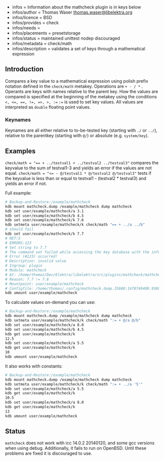 - infos = Information about the mathcheck plugin is in keys below
- infos/author = Thomas Waser <thomas.waser@libelektra.org>
- infos/licence = BSD
- infos/provides = check
- infos/needs =
- infos/placements = presetstorage
- infos/status = maintained unittest nodep discouraged
- infos/metadata = check/math
- infos/description = validates a set of keys through a mathematical expression

## Introduction ##

Compares a key value to a mathematical expression using polish prefix notation defined in the `check/math` metakey. 
Operations are `+ - / *` . Operants are keys with names relative to the parent key.
How the values are compared is specified at the beginning of the metakey using the conditions `<, <=, ==, !=, =>, >, :=`
`:=` is used to set key values.
All values are interpreted as `double` floating point values.

### Keynames ###

Keynames are all either relative to to-be-tested key (starting with `./` or `../`), relative to the parentkey (starting with `@/`) or absolute (e.g. `system/key`).

## Examples ##

`check/math = "== + ../testval1 + ../testval2 ../testval3"` compares the keyvalue to the sum of testval1-3 and yields an error if the values are not equal.
`check/math = "<= - @/testval1 * @/testval2 @/testval3"` tests if the keyvalue is less than or equal to testval1 - (testval2 * testval3) and yields an error if not.

Full example:
```sh
# Backup-and-Restore:/example/mathcheck
kdb mount mathcheck.dump /example/mathcheck dump mathcheck
kdb set user/example/mathcheck/a 3.1
kdb set user/example/mathcheck/b 4.5
kdb set user/example/mathcheck/k 7.6
kdb setmeta user/example/mathcheck/k check/math "== + ../a ../b"
# should fail
kdb set user/example/mathcheck/k 7.7
# RET:5
# ERRORS:123
# Set string to 7.7
# The command set failed while accessing the key database with the info:
# Error (#123) occurred!
# Description: invalid value
# Ingroup: plugin
# Module: mathcheck
# At: /home/thomas/Dev/Elektra/libelektra/src/plugins/mathcheck/mathcheck.c:399
# Reason: 7.7 != 7.6
# Mountpoint: user/example/mathcheck
# Configfile: /home/thomas/.config/mathcheck.dump.25680:1478749409.938013.tmp
kdb umount user/example/mathcheck
```
To calculate values on-demand you can use:
```sh
# Backup-and-Restore:/example/mathcheck
kdb mount mathcheck.dump /example/mathcheck dump mathcheck
kdb setmeta user/example/mathcheck/k check/math ":= + @/a @/b"
kdb set user/example/mathcheck/a 8.0
kdb set user/example/mathcheck/b 4.5
kdb get user/example/mathcheck/k
12.5
kdb set user/example/mathcheck/a 5.5
kdb get user/example/mathcheck/k
10  
kdb umount user/example/mathcheck
```
It also works with constants:
```sh
# Backup-and-Restore:/example/mathcheck
kdb mount mathcheck.dump /example/mathcheck dump mathcheck
kdb setmeta user/example/mathcheck/k check/math ":= + ../a '5'"
kdb set user/example/mathcheck/a 5.5
kdb get user/example/mathcheck/k
10.5
kdb set user/example/mathcheck/a 8.0
kdb get user/example/mathcheck/k
13
kdb umount user/example/mathcheck
```
## Status ##

`mathcheck` does not work with icc 14.0.2 20140120, and some gcc versions when using debug.
Additionally, it fails to run on OpenBSD.
Until these problems are fixed it is discouraged to use.

